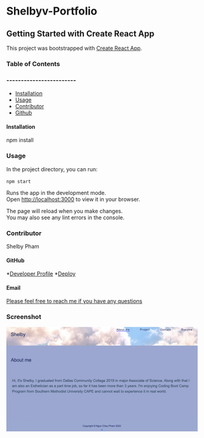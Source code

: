 # Shelbyv-Portfolio

## Getting Started with Create React App

This project was bootstrapped with [Create React App](https://github.com/facebook/create-react-app).
  

### Table of Contents
### ------------------------
  * [Installation](#installation)
  * [Usage](#usage)
  * [Contributor](#contributor)
  * [Github](#github)
  
  
#### Installation
  npm install 

### Usage 
In the project directory, you can run:

   `npm start`

Runs the app in the development mode.\
Open [http://localhost:3000](http://localhost:3000) to view it in your browser.

The page will reload when you make changes.\
You may also see any lint errors in the console.

  ### Contributor
  Shelby Pham


  #### GitHub
  *[Developer Profile](https://github.com/ncp9988)
  *[Deploy](https://ncp9988.github.io/shelbyv-portfolio/)
  

  #### Email
  <a href="mailto:ncp9988@gmail.com"> Please feel free to reach me if you have any questions</a>



  ### Screenshot
  ![Screenshot](https://github.com/ncp9988/shelbyv-portfolio/blob/main/src/assets/my-photo/portfolio.png)
  
  

  





